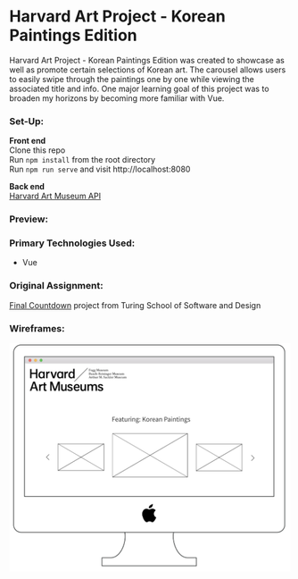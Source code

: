 # Harvard Art Project - Korean Paintings Edition

Harvard Art Project - Korean Paintings Edition was created to showcase as well as promote certain selections of Korean art. The carousel allows users to easily swipe through the paintings one by one while viewing the associated title and info. One major learning goal of this project was to broaden my horizons by becoming more familiar with Vue.

### Set-Up:
**Front end**  
Clone this repo  
Run `npm install` from the root directory  
Run `npm run serve` and visit http://localhost:8080

**Back end**   
[Harvard Art Museum API](https://www.harvardartmuseums.org/collections/api)

### Preview:


### Primary Technologies Used:
* Vue

### Original Assignment: 
[Final Countdown](http://frontend.turing.io/projects/final-countdown.html) project from Turing School of Software and Design  

### Wireframes:
![Wireframes](korean-paintings-ss.png)
